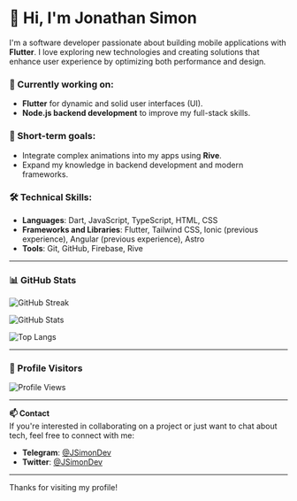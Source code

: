 # 👋 Hi, I'm Jonathan Simon

I'm a software developer passionate about building mobile applications with **Flutter**. I love exploring new technologies and creating solutions that enhance user experience by optimizing both performance and design.

### 🌱 Currently working on:
- **Flutter** for dynamic and solid user interfaces (UI).
- **Node.js backend development** to improve my full-stack skills.

### 🚀 Short-term goals:
- Integrate complex animations into my apps using **Rive**.
- Expand my knowledge in backend development and modern frameworks.

### 🛠 Technical Skills:
- **Languages**: Dart, JavaScript, TypeScript, HTML, CSS
- **Frameworks and Libraries**: Flutter, Tailwind CSS, Ionic (previous experience), Angular (previous experience), Astro
- **Tools**: Git, GitHub, Firebase, Rive

---

### 📊 GitHub Stats

<!-- Streak stats -->
![GitHub Streak](https://github-readme-streak-stats.herokuapp.com/?user=JSimonDev&theme=midnight-purple&hide_border=false)

<!-- GitHub Stats -->
![GitHub Stats](https://github-readme-stats.vercel.app/api?username=JSimonDev&theme=midnight-purple&hide_border=false&include_all_commits=true&count_private=false)

<!-- Top Languages -->
![Top Langs](https://github-readme-stats.vercel.app/api/top-langs/?username=JSimonDev&theme=midnight-purple&hide_border=false&include_all_commits=true&count_private=false&layout=compact)

---

### 👀 Profile Visitors
![Profile Views](https://visitcount.itsvg.in/api?id=JSimonDev&label=Profile%20Views&color=6&icon=5&pretty=false)

<!-- Proudly created with GPRM ( https://gprm.itsvg.in ) -->

---

**📫 Contact**  
If you're interested in collaborating on a project or just want to chat about tech, feel free to connect with me:

- **Telegram**: [@JSimonDev](https://t.me/JSimonDev)
- **Twitter**: [@JSimonDev](https://twitter.com/JSimonDev)

---

Thanks for visiting my profile!
